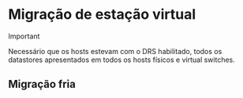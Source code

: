 # Migração de estação virtual

>[!IMPORTANT]
>Necessário que os hosts estevam com o DRS habilitado, todos os datastores apresentados em todos os hosts físicos e virtual switches.

## Migração fria
